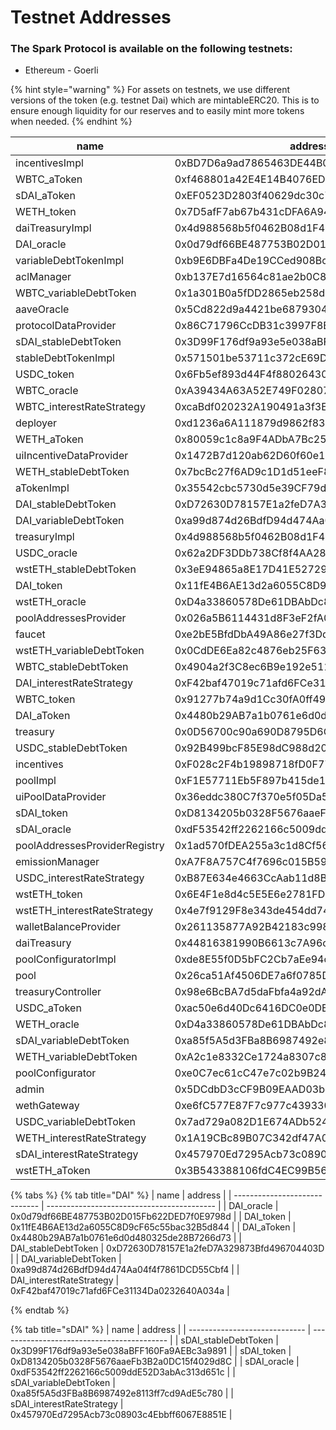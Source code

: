 # Testnet Addresses

### The Spark Protocol is available on the following testnets:

* Ethereum - Goerli

{% hint style="warning" %}
For assets on testnets, we use different versions of the token (e.g. testnet Dai) which are mintableERC20. This is to ensure enough liquidity for our reserves and to easily mint more tokens when needed.
{% endhint %}

| name                          | address                                    |
| ----------------------------- | ------------------------------------------ |
| incentivesImpl                | 0xBD7D6a9ad7865463DE44B05F04559f65e3B11704 |
| WBTC\_aToken                  | 0xf468801a42E4E14B4076ED3D51CDb5459cBf986a |
| sDAI\_aToken                  | 0xEF0523D2803f40629dc30c7A666a950F3d2976DA |
| WETH\_token                   | 0x7D5afF7ab67b431cDFA6A94d50d3124cC4AB2611 |
| daiTreasuryImpl               | 0x4d988568b5f0462B08d1F40bA1F5f17ad2D24F76 |
| DAI\_oracle                   | 0x0d79df66BE487753B02D015Fb622DED7f0E9798d |
| variableDebtTokenImpl         | 0xb9E6DBFa4De19CCed908BcbFe1d015190678AB5f |
| aclManager                    | 0xb137E7d16564c81ae2b0C8ee6B55De81dd46ECe5 |
| WBTC\_variableDebtToken       | 0x1a301B0a5fDD2865eb258d5FAE7356891bB3fa8a |
| aaveOracle                    | 0x5Cd822d9a4421be687930498ec4B498EB972ad29 |
| protocolDataProvider          | 0x86C71796CcDB31c3997F8Ec5C2E3dB3e9e40b985 |
| sDAI\_stableDebtToken         | 0x3D99F176df9a93e5e038aBFF160Fa9AEBc3a9891 |
| stableDebtTokenImpl           | 0x571501be53711c372cE69De51865dD34B87698D5 |
| USDC\_token                   | 0x6Fb5ef893d44F4f88026430d82d4ef269543cB23 |
| WBTC\_oracle                  | 0xA39434A63A52E749F02807ae27335515BA4b07F7 |
| WBTC\_interestRateStrategy    | 0xcaBdf020232A190491a3f3ECCAd3247f82dD4fA2 |
| deployer                      | 0xd1236a6A111879d9862f8374BA15344b6B233Fbd |
| WETH\_aToken                  | 0x80059c1c8a9F4ADbA7Bc258fB520556b57F959ea |
| uiIncentiveDataProvider       | 0x1472B7d120ab62D60f60e1D804B3858361c3C475 |
| WETH\_stableDebtToken         | 0x7bcBc27f6AD9c1D1d51eeF8Bd314E4b14f49DB3F |
| aTokenImpl                    | 0x35542cbc5730d5e39CF79dDBd8976ac984ca109b |
| DAI\_stableDebtToken          | 0xD72630D78157E1a2feD7A329873Bfd496704403D |
| DAI\_variableDebtToken        | 0xa99d874d26BdfD94d474Aa04f4f7861DCD55Cbf4 |
| treasuryImpl                  | 0x4d988568b5f0462B08d1F40bA1F5f17ad2D24F76 |
| USDC\_oracle                  | 0x62a2DF3DDb738Cf8f4AA28192017f47aa2fD9041 |
| wstETH\_stableDebtToken       | 0x3eE94865a8E17D41E5272937dDc0C0890134c0d3 |
| DAI\_token                    | 0x11fE4B6AE13d2a6055C8D9cF65c55bac32B5d844 |
| wstETH\_oracle                | 0xD4a33860578De61DBAbDc8BFdb98FD742fA7028e |
| poolAddressesProvider         | 0x026a5B6114431d8F3eF2fA0E1B2EDdDccA9c540E |
| faucet                        | 0xe2bE5BfdDbA49A86e27f3Dd95710B528D43272C2 |
| wstETH\_variableDebtToken     | 0x0CdDE6Ea82c4876eb25F63Ce7e3F9125F74419eb |
| WBTC\_stableDebtToken         | 0x4904a2f3C8ec6B9e192e5116286F0f59c967bEB2 |
| DAI\_interestRateStrategy     | 0xF42baf47019c71afd6FCe31134Da0232640A034a |
| WBTC\_token                   | 0x91277b74a9d1Cc30fA0ff4927C287fe55E307D78 |
| DAI\_aToken                   | 0x4480b29AB7a1b0761e6d0d480325de28B7266d73 |
| treasury                      | 0x0D56700c90a690D8795D6C148aCD94b12932f4E3 |
| USDC\_stableDebtToken         | 0x92B499bcF85E98dC988d2056A166EeB01F6d4e4A |
| incentives                    | 0xF028c2F4b19898718fD0F77b9b881CbfdAa5e8Bb |
| poolImpl                      | 0xF1E57711Eb5F897b415de1aEFCB64d9BAe58D312 |
| uiPoolDataProvider            | 0x36eddc380C7f370e5f05Da5Bd7F970a27f063e39 |
| sDAI\_token                   | 0xD8134205b0328F5676aaeFb3B2a0DC15f4029d8C |
| sDAI\_oracle                  | 0xdF53542ff2262166c5009ddE52D3abAc313d651c |
| poolAddressesProviderRegistry | 0x1ad570fDEA255a3c1d8Cf56ec76ebA2b7bFDFfea |
| emissionManager               | 0xA7F8A757C4f7696c015B595F51B2901AC0121B18 |
| USDC\_interestRateStrategy    | 0xB87E634e4663CcAab11d8B2C5585473E5B5ecF18 |
| wstETH\_token                 | 0x6E4F1e8d4c5E5E6e2781FD814EE0744cc16Eb352 |
| wstETH\_interestRateStrategy  | 0x4e7f9129F8e343de454dd74EfB7B5FBd40a0154e |
| walletBalanceProvider         | 0x261135877A92B42183c998bFB8580558a28377a6 |
| daiTreasury                   | 0x44816381990B6613c7A96ca1937f3902D8eA3F5b |
| poolConfiguratorImpl          | 0xde8E55f0D5bFC2Cb7aEe94c8062B6E1487A17F29 |
| pool                          | 0x26ca51Af4506DE7a6f0785D20CD776081a05fF6d |
| treasuryController            | 0x98e6BcBA7d5daFbfa4a92dAF08d3d7512820c30C |
| USDC\_aToken                  | 0xac50e6d40Dc6416DC0e0DB61c267a2246d976555 |
| WETH\_oracle                  | 0xD4a33860578De61DBAbDc8BFdb98FD742fA7028e |
| sDAI\_variableDebtToken       | 0xa85f5A5d3FBa8B6987492e8113ff7cd9AdE5c780 |
| WETH\_variableDebtToken       | 0xA2c1e8332Ce1724a8307c881f2e52e0342af4FDb |
| poolConfigurator              | 0xe0C7ec61cC47e7c02b9B24F03f75C7BC406CCA98 |
| admin                         | 0x5DCdbD3cCF9B09EAAD03bc5f50fA2B3d3ACA0121 |
| wethGateway                   | 0xe6fC577E87F7c977c4393300417dCC592D90acF8 |
| USDC\_variableDebtToken       | 0x7ad729a082D1E674ADb52467Efc87B6b3970e492 |
| WETH\_interestRateStrategy    | 0x1A19CBc89B07C342df47A0B8Ceb8d9602969D65c |
| sDAI\_interestRateStrategy    | 0x457970Ed7295Acb73c08903c4Ebbff6067E8851E |
| wstETH\_aToken                | 0x3B543388106fdC4EC99B56Cb18c9F9949C8CfFE6 |



{% tabs %} {% tab title="DAI" %}
| name                          | address                                    |
| ----------------------------- | ------------------------------------------ |
| DAI\_oracle                   | 0x0d79df66BE487753B02D015Fb622DED7f0E9798d |
| DAI\_token                    | 0x11fE4B6AE13d2a6055C8D9cF65c55bac32B5d844 |
| DAI\_aToken                   | 0x4480b29AB7a1b0761e6d0d480325de28B7266d73 |
| DAI\_stableDebtToken          | 0xD72630D78157E1a2feD7A329873Bfd496704403D |
| DAI\_variableDebtToken        | 0xa99d874d26BdfD94d474Aa04f4f7861DCD55Cbf4 |
| DAI\_interestRateStrategy     | 0xF42baf47019c71afd6FCe31134Da0232640A034a |

{% endtab %}

{% tab title="sDAI" %}
| name                          | address                                    |
| ----------------------------- | ------------------------------------------ |
| sDAI\_stableDebtToken         | 0x3D99F176df9a93e5e038aBFF160Fa9AEBc3a9891 |
| sDAI\_token                   | 0xD8134205b0328F5676aaeFb3B2a0DC15f4029d8C |
| sDAI\_oracle                  | 0xdF53542ff2262166c5009ddE52D3abAc313d651c |
| sDAI\_variableDebtToken       | 0xa85f5A5d3FBa8B6987492e8113ff7cd9AdE5c780 |
| sDAI\_interestRateStrategy    | 0x457970Ed7295Acb73c08903c4Ebbff6067E8851E |